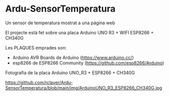 # Ardu-SensorTemperatura
Un sensor de temperatura mostrat a una página web

El projecte està fet sobre una placa Arduino UNO R3 + WIFI ESP8266 + CH340G

Les PLAQUES emprades son:
- Arduino AVR Boards de Arduino (https://www.arduino.cc/)
- esp8266 de ESP8266 Community (https://github.com/esp8266/Arduino)

Fotografia de la placa Arduino UNO_R3 + ESP8266 + CH340G

https://github.com/rclaver/Ardu-SensorTemperatura/blob/main/img/ArduinoUNO_R3_ESP8266_CH340G.jpg
